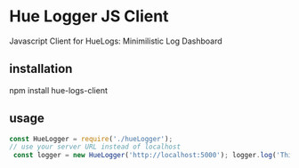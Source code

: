# Hue Logger JS Client
Javascript Client for HueLogs: Minimilistic Log Dashboard

## installation
npm install hue-logs-client

## usage
```javascript
const HueLogger = require('./hueLogger');
// use your server URL instead of localhost
 const logger = new HueLogger('http://localhost:5000'); logger.log('This is a test log message');
```